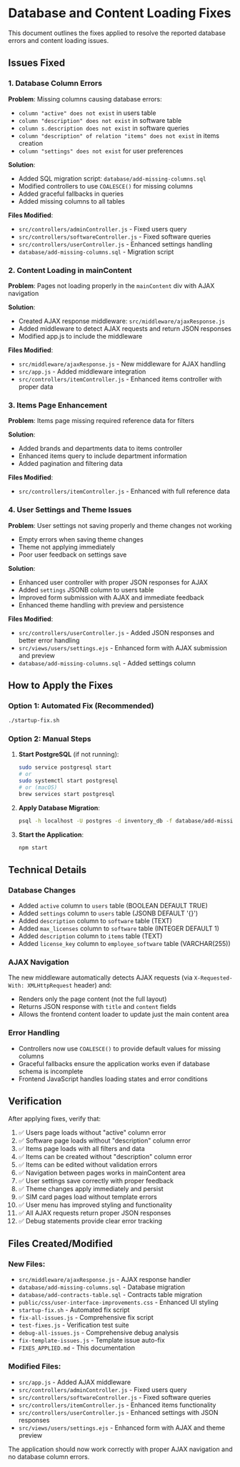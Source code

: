 # Database and Content Loading Fixes

This document outlines the fixes applied to resolve the reported database errors and content loading issues.

## Issues Fixed

### 1. Database Column Errors

**Problem**: Missing columns causing database errors:
- `column "active" does not exist` in users table
- `column "description" does not exist` in software table  
- `column s.description does not exist` in software queries
- `column "description" of relation "items" does not exist` in items creation
- `column "settings" does not exist` for user preferences

**Solution**: 
- Added SQL migration script: `database/add-missing-columns.sql`
- Modified controllers to use `COALESCE()` for missing columns
- Added graceful fallbacks in queries
- Added missing columns to all tables

**Files Modified**:
- `src/controllers/adminController.js` - Fixed users query
- `src/controllers/softwareController.js` - Fixed software queries
- `src/controllers/userController.js` - Enhanced settings handling
- `database/add-missing-columns.sql` - Migration script

### 2. Content Loading in mainContent

**Problem**: Pages not loading properly in the `mainContent` div with AJAX navigation

**Solution**:
- Created AJAX response middleware: `src/middleware/ajaxResponse.js`
- Added middleware to detect AJAX requests and return JSON responses
- Modified app.js to include the middleware

**Files Modified**:
- `src/middleware/ajaxResponse.js` - New middleware for AJAX handling
- `src/app.js` - Added middleware integration
- `src/controllers/itemController.js` - Enhanced items controller with proper data

### 3. Items Page Enhancement

**Problem**: Items page missing required reference data for filters

**Solution**:
- Added brands and departments data to items controller
- Enhanced items query to include department information
- Added pagination and filtering data

**Files Modified**:
- `src/controllers/itemController.js` - Enhanced with full reference data

### 4. User Settings and Theme Issues

**Problem**: User settings not saving properly and theme changes not working
- Empty errors when saving theme changes
- Theme not applying immediately
- Poor user feedback on settings save

**Solution**:
- Enhanced user controller with proper JSON responses for AJAX
- Added `settings` JSONB column to users table
- Improved form submission with AJAX and immediate feedback
- Enhanced theme handling with preview and persistence

**Files Modified**:
- `src/controllers/userController.js` - Added JSON responses and better error handling
- `src/views/users/settings.ejs` - Enhanced form with AJAX submission and preview
- `database/add-missing-columns.sql` - Added settings column

## How to Apply the Fixes

### Option 1: Automated Fix (Recommended)
```bash
./startup-fix.sh
```

### Option 2: Manual Steps

1. **Start PostgreSQL** (if not running):
   ```bash
   sudo service postgresql start
   # or
   sudo systemctl start postgresql  
   # or (macOS)
   brew services start postgresql
   ```

2. **Apply Database Migration**:
   ```bash
   psql -h localhost -U postgres -d inventory_db -f database/add-missing-columns.sql
   ```

3. **Start the Application**:
   ```bash
   npm start
   ```

## Technical Details

### Database Changes
- Added `active` column to `users` table (BOOLEAN DEFAULT TRUE)
- Added `settings` column to `users` table (JSONB DEFAULT '{}')
- Added `description` column to `software` table (TEXT)
- Added `max_licenses` column to `software` table (INTEGER DEFAULT 1)
- Added `description` column to `items` table (TEXT)
- Added `license_key` column to `employee_software` table (VARCHAR(255))

### AJAX Navigation
The new middleware automatically detects AJAX requests (via `X-Requested-With: XMLHttpRequest` header) and:
- Renders only the page content (not the full layout)
- Returns JSON response with `title` and `content` fields
- Allows the frontend content loader to update just the main content area

### Error Handling
- Controllers now use `COALESCE()` to provide default values for missing columns
- Graceful fallbacks ensure the application works even if database schema is incomplete
- Frontend JavaScript handles loading states and error conditions

## Verification

After applying fixes, verify that:
1. ✅ Users page loads without "active" column error
2. ✅ Software page loads without "description" column error  
3. ✅ Items page loads with all filters and data
4. ✅ Items can be created without "description" column error
5. ✅ Items can be edited without validation errors
6. ✅ Navigation between pages works in mainContent area
7. ✅ User settings save correctly with proper feedback
8. ✅ Theme changes apply immediately and persist
9. ✅ SIM card pages load without template errors
10. ✅ User menu has improved styling and functionality
11. ✅ All AJAX requests return proper JSON responses
12. ✅ Debug statements provide clear error tracking

## Files Created/Modified

### New Files:
- `src/middleware/ajaxResponse.js` - AJAX response handler
- `database/add-missing-columns.sql` - Database migration
- `database/add-contracts-table.sql` - Contracts table migration
- `public/css/user-interface-improvements.css` - Enhanced UI styling
- `startup-fix.sh` - Automated fix script
- `fix-all-issues.js` - Comprehensive fix script
- `test-fixes.js` - Verification test suite
- `debug-all-issues.js` - Comprehensive debug analysis
- `fix-template-issues.js` - Template issue auto-fix
- `FIXES_APPLIED.md` - This documentation

### Modified Files:
- `src/app.js` - Added AJAX middleware
- `src/controllers/adminController.js` - Fixed users query
- `src/controllers/softwareController.js` - Fixed software queries  
- `src/controllers/itemController.js` - Enhanced items functionality
- `src/controllers/userController.js` - Enhanced settings with JSON responses
- `src/views/users/settings.ejs` - Enhanced form with AJAX and theme preview

The application should now work correctly with proper AJAX navigation and no database column errors.